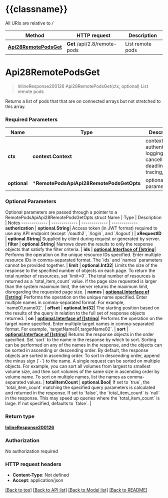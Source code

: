 # {{classname}}

All URIs are relative to */*

Method | HTTP request | Description
------------- | ------------- | -------------
[**Api28RemotePodsGet**](RemotePodsApi.md#Api28RemotePodsGet) | **Get** /api/2.8/remote-pods | List remote pods

# **Api28RemotePodsGet**
> InlineResponse200126 Api28RemotePodsGet(ctx, optional)
List remote pods

Returns a list of pods that that are on connected arrays but not stretched to this array.

### Required Parameters

Name | Type | Description  | Notes
------------- | ------------- | ------------- | -------------
 **ctx** | **context.Context** | context for authentication, logging, cancellation, deadlines, tracing, etc.
 **optional** | ***RemotePodsApiApi28RemotePodsGetOpts** | optional parameters | nil if no parameters

### Optional Parameters
Optional parameters are passed through a pointer to a RemotePodsApiApi28RemotePodsGetOpts struct
Name | Type | Description  | Notes
------------- | ------------- | ------------- | -------------
 **authorization** | **optional.String**| Access token (in JWT format) required to use any API endpoint (except &#x60;/oauth2&#x60;, &#x60;/login&#x60;, and &#x60;/logout&#x60;) | 
 **xRequestID** | **optional.String**| Supplied by client during request or generated by server. | 
 **filter** | **optional.String**| Narrows down the results to only the response objects that satisfy the filter criteria. | 
 **ids** | [**optional.Interface of []string**](string.md)| Performs the operation on the unique resource IDs specified. Enter multiple resource IDs in comma-separated format. The &#x60;ids&#x60; and &#x60;names&#x60; parameters cannot be provided together. | 
 **limit** | **optional.Int32**| Limits the size of the response to the specified number of objects on each page. To return the total number of resources, set &#x60;limit&#x3D;0&#x60;. The total number of resources is returned as a &#x60;total_item_count&#x60; value. If the page size requested is larger than the system maximum limit, the server returns the maximum limit, disregarding the requested page size. | 
 **names** | [**optional.Interface of []string**](string.md)| Performs the operation on the unique name specified. Enter multiple names in comma-separated format. For example, &#x60;name01,name02&#x60;. | 
 **offset** | **optional.Int32**| The starting position based on the results of the query in relation to the full set of response objects returned. | 
 **on** | [**optional.Interface of []string**](string.md)| Performs the operation on the target name specified. Enter multiple target names in comma-separated format. For example, &#x60;targetName01,targetName02&#x60;. | 
 **sort** | [**optional.Interface of []string**](string.md)| Returns the response objects in the order specified. Set &#x60;sort&#x60; to the name in the response by which to sort. Sorting can be performed on any of the names in the response, and the objects can be sorted in ascending or descending order. By default, the response objects are sorted in ascending order. To sort in descending order, append the minus sign (&#x60;-&#x60;) to the name. A single request can be sorted on multiple objects. For example, you can sort all volumes from largest to smallest volume size, and then sort volumes of the same size in ascending order by volume name. To sort on multiple names, list the names as comma-separated values. | 
 **totalItemCount** | **optional.Bool**| If set to &#x60;true&#x60;, the &#x60;total_item_count&#x60; matching the specified query parameters is calculated and returned in the response. If set to &#x60;false&#x60;, the &#x60;total_item_count&#x60; is &#x60;null&#x60; in the response. This may speed up queries where the &#x60;total_item_count&#x60; is large. If not specified, defaults to &#x60;false&#x60;. | 

### Return type

[**InlineResponse200126**](inline_response_200_126.md)

### Authorization

No authorization required

### HTTP request headers

 - **Content-Type**: Not defined
 - **Accept**: application/json

[[Back to top]](#) [[Back to API list]](../README.md#documentation-for-api-endpoints) [[Back to Model list]](../README.md#documentation-for-models) [[Back to README]](../README.md)

